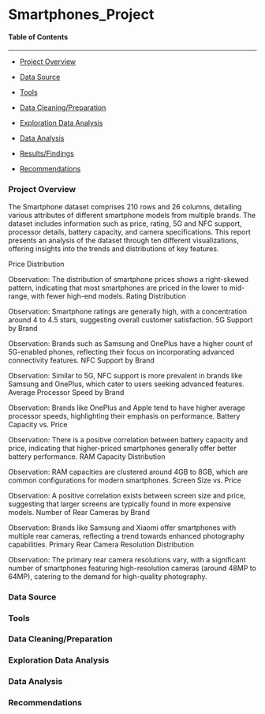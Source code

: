 # Smartphones_Project

#### Table of Contents

---------------------


-  [Project Overview](#Project_Overview)
  

-  [Data Source](#Data_Source)
  

-  [Tools](#Tools)


-  [Data Cleaning/Preparation](#Data_Cleaning/Preparation)
  

-  [Exploration Data Analysis](#Exploration_Data_Analysis)
  

-  [Data Analysis](#Data_Analysis)
  

-  [Results/Findings](#Results/Findings)
  

-  [Recommendations](#Recommendations)



### Project Overview

The Smartphone dataset comprises 210 rows and 26 columns, detailing various attributes of different smartphone models from multiple brands. The dataset includes information such as price, rating, 5G and NFC support, processor details, battery capacity, and camera specifications. This report presents an analysis of the dataset through ten different visualizations, offering insights into the trends and distributions of key features.


Price Distribution

Observation: The distribution of smartphone prices shows a right-skewed pattern, indicating that most smartphones are priced in the lower to mid-range, with fewer high-end models.
Rating Distribution

Observation: Smartphone ratings are generally high, with a concentration around 4 to 4.5 stars, suggesting overall customer satisfaction.
5G Support by Brand

Observation: Brands such as Samsung and OnePlus have a higher count of 5G-enabled phones, reflecting their focus on incorporating advanced connectivity features.
NFC Support by Brand

Observation: Similar to 5G, NFC support is more prevalent in brands like Samsung and OnePlus, which cater to users seeking advanced features.
Average Processor Speed by Brand

Observation: Brands like OnePlus and Apple tend to have higher average processor speeds, highlighting their emphasis on performance.
Battery Capacity vs. Price

Observation: There is a positive correlation between battery capacity and price, indicating that higher-priced smartphones generally offer better battery performance.
RAM Capacity Distribution

Observation: RAM capacities are clustered around 4GB to 8GB, which are common configurations for modern smartphones.
Screen Size vs. Price

Observation: A positive correlation exists between screen size and price, suggesting that larger screens are typically found in more expensive models.
Number of Rear Cameras by Brand

Observation: Brands like Samsung and Xiaomi offer smartphones with multiple rear cameras, reflecting a trend towards enhanced photography capabilities.
Primary Rear Camera Resolution Distribution

Observation: The primary rear camera resolutions vary, with a significant number of smartphones featuring high-resolution cameras (around 48MP to 64MP), catering to the demand for high-quality photography.


### Data Source



### Tools



### Data Cleaning/Preparation



### Exploration Data Analysis



### Data Analysis



### Recommendations



